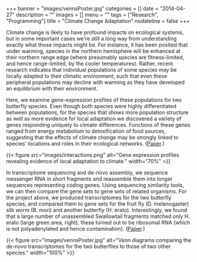 +++
banner = "images/vennsPoster.jpg"
categories = []
date = "2014-04-27"
description = ""
images = []
menu = ""
tags = ["Research", "Programming"]
title = "Climate Change Adaptation"
nodateline = false 
+++

Climate change is likely to have profound impacts on ecological systems, but in some important cases we're still a long way from understanding exactly what those impacts might be. For instance, it has been posited that under warming, species in the northern hemisphere will be enhanced at their northern range edge (where presumably species are fitness-limited, and hence range-limited, by the cooler temperatures). Rather, recent research indicates that individual populations of some species may be locally adapted to their climatic environment, such that even these peripheral populations may decline with warming as they have developed an equilibrium with their environment.

Here, we examine gene-expression profiles of these populations for two butterfly species. Even though both species were highly differentiated between populations, for the species that shows more population structure as well as more evidence for local adaptation we discovered a variety of genes responding uniquely to climate differences. Functions of these genes ranged from energy metabolism to detoxification of food sources, suggesting that the effects of climate change may be strongly linked to species' locations and roles in their ecological networks. ([Paper](http://onlinelibrary.wiley.com/doi/10.1111/mec.12773/abstract).)

{{< figure src="images/interactions.png" alt="Gene expression profiles revealing evidence of local adaptation to climate." width="70%" >}}

In transcriptome sequencing and de-novo assembly, we sequence messenger RNA in short fragments and reassemble them into longer sequences representing coding genes. Using sequencing similarity tools, we can then compare the gene sets to gene sets of related organisms. For the project above, we produced transcriptomes for the two butterfly species, and compared them to gene sets for the fruit fly (D. melanogaster) silk worm (B. mori) and another butterfly (H. erato). Interestingly, we found that a large number of unassembled Swallowtail fragments matched only H. erato (large green area, right); these turned out to be ribosomal RNA (which is not polyadenylated and hence contamination). ([Paper](http://www.biomedcentral.com/1471-2164/11/310).)

{{< figure src="images/vennsPoster.jpg" alt="Venn diagrams comparing the de-novo transcriptomes for the two butterflies to those of two other species." width="100%" >}}
